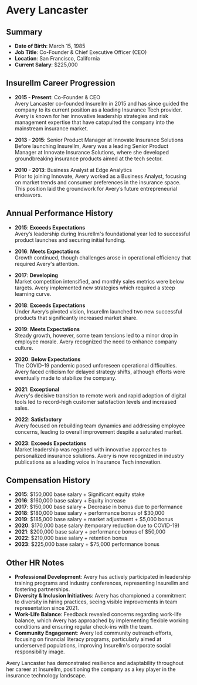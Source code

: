# Avery Lancaster

## Summary
- **Date of Birth**: March 15, 1985
- **Job Title**: Co-Founder & Chief Executive Officer (CEO)
- **Location**: San Francisco, California
- **Current Salary**: $225,000  

## Insurellm Career Progression
- **2015 - Present**: Co-Founder & CEO  
  Avery Lancaster co-founded Insurellm in 2015 and has since guided the company to its current position as a leading Insurance Tech provider. Avery is known for her innovative leadership strategies and risk management expertise that have catapulted the company into the mainstream insurance market.  

- **2013 - 2015**: Senior Product Manager at Innovate Insurance Solutions  
  Before launching Insurellm, Avery was a leading Senior Product Manager at Innovate Insurance Solutions, where she developed groundbreaking insurance products aimed at the tech sector.  

- **2010 - 2013**: Business Analyst at Edge Analytics  
  Prior to joining Innovate, Avery worked as a Business Analyst, focusing on market trends and consumer preferences in the insurance space. This position laid the groundwork for Avery’s future entrepreneurial endeavors.

## Annual Performance History
- **2015**: **Exceeds Expectations**  
  Avery’s leadership during Insurellm's foundational year led to successful product launches and securing initial funding.  

- **2016**: **Meets Expectations**  
  Growth continued, though challenges arose in operational efficiency that required Avery's attention.  

- **2017**: **Developing**  
  Market competition intensified, and monthly sales metrics were below targets. Avery implemented new strategies which required a steep learning curve.  

- **2018**: **Exceeds Expectations**  
  Under Avery’s pivoted vision, Insurellm launched two new successful products that significantly increased market share.  

- **2019**: **Meets Expectations**  
  Steady growth, however, some team tensions led to a minor drop in employee morale. Avery recognized the need to enhance company culture.  

- **2020**: **Below Expectations**  
  The COVID-19 pandemic posed unforeseen operational difficulties. Avery faced criticism for delayed strategy shifts, although efforts were eventually made to stabilize the company.  

- **2021**: **Exceptional**  
  Avery's decisive transition to remote work and rapid adoption of digital tools led to record-high customer satisfaction levels and increased sales.  

- **2022**: **Satisfactory**  
  Avery focused on rebuilding team dynamics and addressing employee concerns, leading to overall improvement despite a saturated market.  

- **2023**: **Exceeds Expectations**  
  Market leadership was regained with innovative approaches to personalized insurance solutions. Avery is now recognized in industry publications as a leading voice in Insurance Tech innovation.

## Compensation History
- **2015**: $150,000 base salary + Significant equity stake  
- **2016**: $160,000 base salary + Equity increase  
- **2017**: $150,000 base salary + Decrease in bonus due to performance  
- **2018**: $180,000 base salary + performance bonus of $30,000  
- **2019**: $185,000 base salary + market adjustment + $5,000 bonus  
- **2020**: $170,000 base salary (temporary reduction due to COVID-19)  
- **2021**: $200,000 base salary + performance bonus of $50,000  
- **2022**: $210,000 base salary + retention bonus  
- **2023**: $225,000 base salary + $75,000 performance bonus  

## Other HR Notes
- **Professional Development**: Avery has actively participated in leadership training programs and industry conferences, representing Insurellm and fostering partnerships.  
- **Diversity & Inclusion Initiatives**: Avery has championed a commitment to diversity in hiring practices, seeing visible improvements in team representation since 2021.  
- **Work-Life Balance**: Feedback revealed concerns regarding work-life balance, which Avery has approached by implementing flexible working conditions and ensuring regular check-ins with the team.
- **Community Engagement**: Avery led community outreach efforts, focusing on financial literacy programs, particularly aimed at underserved populations, improving Insurellm's corporate social responsibility image.  

Avery Lancaster has demonstrated resilience and adaptability throughout her career at Insurellm, positioning the company as a key player in the insurance technology landscape.